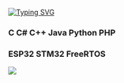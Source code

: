 <!---Пример кода-->
[![Typing SVG](https://readme-typing-svg.herokuapp.com?color=%2336BCF7&lines=Разработка+программного+обеспечения)](https://git.io/typing-svg)


### C C# C++ Java Python PHP
### ESP32 STM32 FreeRTOS



<img src="https://cdn.jsdelivr.net/gh/devicons/devicon@latest/icons/android/android-plain-wordmark.svg" />
          
          

